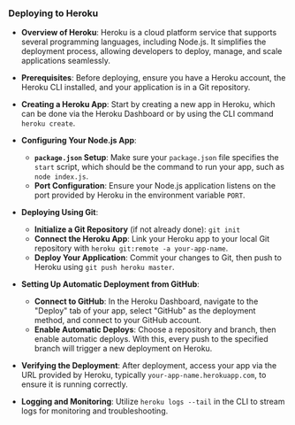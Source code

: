 ### Deploying to Heroku

- **Overview of Heroku**: Heroku is a cloud platform service that supports several programming languages, including Node.js. It simplifies the deployment process, allowing developers to deploy, manage, and scale applications seamlessly.

- **Prerequisites**: Before deploying, ensure you have a Heroku account, the Heroku CLI installed, and your application is in a Git repository.

- **Creating a Heroku App**: Start by creating a new app in Heroku, which can be done via the Heroku Dashboard or by using the CLI command `heroku create`.

- **Configuring Your Node.js App**:
  - **`package.json` Setup**: Make sure your `package.json` file specifies the `start` script, which should be the command to run your app, such as `node index.js`.
  - **Port Configuration**: Ensure your Node.js application listens on the port provided by Heroku in the environment variable `PORT`.

- **Deploying Using Git**:
  - **Initialize a Git Repository** (if not already done): `git init`
  - **Connect the Heroku App**: Link your Heroku app to your local Git repository with `heroku git:remote -a your-app-name`.
  - **Deploy Your Application**: Commit your changes to Git, then push to Heroku using `git push heroku master`.

- **Setting Up Automatic Deployment from GitHub**:
  - **Connect to GitHub**: In the Heroku Dashboard, navigate to the "Deploy" tab of your app, select "GitHub" as the deployment method, and connect to your GitHub account.
  - **Enable Automatic Deploys**: Choose a repository and branch, then enable automatic deploys. With this, every push to the specified branch will trigger a new deployment on Heroku.

- **Verifying the Deployment**: After deployment, access your app via the URL provided by Heroku, typically `your-app-name.herokuapp.com`, to ensure it is running correctly.

- **Logging and Monitoring**: Utilize `heroku logs --tail` in the CLI to stream logs for monitoring and troubleshooting.

